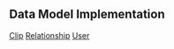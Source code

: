 ## Data Model Implementation

[Clip](https://github.com/tunefull/tunefull-service/blob/master/src/main/java/edu/cnm/deepdive/tunefull/model/entity/Clip.java)
[Relationship](https://github.com/tunefull/tunefull-service/blob/master/src/main/java/edu/cnm/deepdive/tunefull/model/entity/Relationship.java)
[User](https://github.com/tunefull/tunefull-service/blob/master/src/main/java/edu/cnm/deepdive/tunefull/model/entity/User.java)